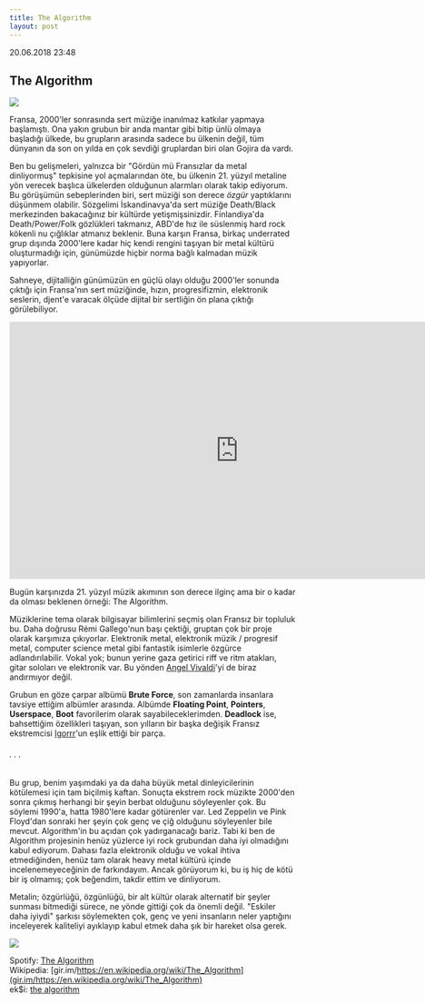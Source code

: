 ```yaml
---
title: The Algorithm
layout: post
---
```


20.06.2018 23:48

## The Algorithm

![](https://upload.wikimedia.org/wikipedia/commons/thumb/4/4a/The_Algorithm.jpg/1200px-The_Algorithm.jpg)

Fransa, 2000'ler sonrasında sert müziğe inanılmaz katkılar yapmaya başlamıştı. Ona yakın grubun bir anda mantar gibi bitip ünlü olmaya başladığı ülkede, bu grupların arasında sadece bu ülkenin değil, tüm dünyanın da son on yılda en çok sevdiği gruplardan biri olan Gojira da vardı. 

Ben bu gelişmeleri, yalnızca bir "Gördün mü Fransızlar da metal dinliyormuş" tepkisine yol açmalarından öte, bu ülkenin 21. yüzyıl metaline yön verecek başlıca ülkelerden olduğunun alarmları olarak takip ediyorum. Bu görüşümün sebeplerinden biri, sert müziği son derece *özgür* yaptıklarını düşünmem olabilir. Sözgelimi İskandinavya'da sert müziğe Death/Black merkezinden bakacağınız bir kültürde yetişmişsinizdir. Finlandiya'da Death/Power/Folk gözlükleri takmanız, ABD'de hız ile süslenmiş hard rock kökenli nu çığlıklar atmanız beklenir. Buna karşın Fransa, birkaç underrated grup dışında 2000'lere kadar hiç kendi rengini taşıyan bir metal kültürü oluşturmadığı için, günümüzde hiçbir norma bağlı kalmadan müzik yapıyorlar. 

Sahneye, dijitalliğin günümüzün en güçlü olayı olduğu 2000'ler sonunda çıktığı için Fransa'nın sert müziğinde, hızın, progresifizmin, elektronik seslerin, djent'e varacak ölçüde dijital bir sertliğin ön plana çıktığı görülebiliyor. 

<iframe class="video" width="806" height="453" src="https://www.youtube.com/embed/CDS9gmdHtB8" frameborder="0" allow="autoplay; encrypted-media" allowfullscreen></iframe>

Bugün karşınızda 21. yüzyıl müzik akımının son derece ilginç ama bir o kadar da olması beklenen örneği: The Algorithm. 

Müziklerine tema olarak bilgisayar bilimlerini seçmiş olan Fransız bir topluluk bu. Daha doğrusu Rémi Gallego'nun başı çektiği, gruptan çok bir proje olarak karşımıza çıkıyorlar. Elektronik metal, elektronik müzik / progresif metal, computer science metal gibi fantastik isimlerle özgürce adlandırılabilir. Vokal yok; bunun yerine gaza getirici riff ve ritm atakları, gitar soloları ve elektronik var. Bu yönden [Angel Vivaldi](https://www.youtube.com/watch?v=qFWoIyqSjlA)'yi de biraz andırmıyor değil. 

Grubun en göze çarpar albümü **Brute Force**, son zamanlarda insanlara tavsiye ettiğim albümler arasında. Albümde **Floating Point**, **Pointers**, **Userspace**, **Boot** favorilerim olarak sayabileceklerimden. **Deadlock** ise, bahsettiğim özellikleri taşıyan, son yılların bir başka değişik Fransız ekstremcisi [Igorrr](https://www.youtube.com/watch?v=vS7X5nuvjHo)'un eşlik ettiği bir parça. 

###### . . . 

Bu grup, benim yaşımdaki ya da daha büyük metal dinleyicilerinin kötülemesi için tam biçilmiş kaftan. Sonuçta ekstrem rock müzikte 2000'den sonra çıkmış herhangi bir şeyin berbat olduğunu söyleyenler çok. Bu söylemi 1990'a, hatta 1980'lere kadar götürenler var. Led Zeppelin ve Pink Floyd'dan sonraki her şeyin çok genç ve çiğ olduğunu söyleyenler bile mevcut. Algorithm'in bu açıdan çok yadırganacağı bariz. Tabi ki ben de Algorithm projesinin henüz yüzlerce iyi rock grubundan daha iyi olmadığını kabul ediyorum. Dahası fazla elektronik olduğu ve vokal ihtiva etmediğinden, henüz tam olarak heavy metal kültürü içinde incelenemeyeceğinin de farkındayım. Ancak görüyorum ki, bu iş hiç de kötü bir iş olmamış; çok beğendim, takdir ettim ve dinliyorum.

Metalin; özgürlüğü, özgünlüğü, bir alt kültür olarak alternatif bir şeyler sunması bitmediği sürece, ne yönde gittiği çok da önemli değil. "Eskiler daha iyiydi" şarkısı söylemekten çok, genç ve yeni insanların neler yaptığını inceleyerek kaliteliyi ayıklayıp kabul etmek daha şık bir hareket olsa gerek. 

![](http://symmetal.com/wp-content/uploads/2013/09/the-algorithm-logo.jpg)

Spotify: [The Algorithm](spotify:artist:14u4KXVp0iXQil79EpxXGc) <br>
Wikipedia: [gir.im/https://en.wikipedia.org/wiki/The_Algorithm](gir.im/https://en.wikipedia.org/wiki/The_Algorithm) <br>
ek$i: [the algorithm](https://eksisozluk.com/the-algorithm--2750871)